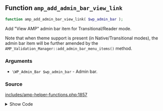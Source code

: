 ## Function `amp_add_admin_bar_view_link`

```php
function amp_add_admin_bar_view_link( $wp_admin_bar );
```

Add &quot;View AMP&quot; admin bar item for Transitional/Reader mode.

Note that when theme support is present (in Native/Transitional modes), the admin bar item will be further amended by the `AMP_Validation_Manager::add_admin_bar_menu_items()` method.

### Arguments

* `\WP_Admin_Bar $wp_admin_bar` - Admin bar.

### Source

[includes/amp-helper-functions.php:1857](TODO)

<details>
<summary>Show Code</summary>
```php
<php ?>```
</details>
